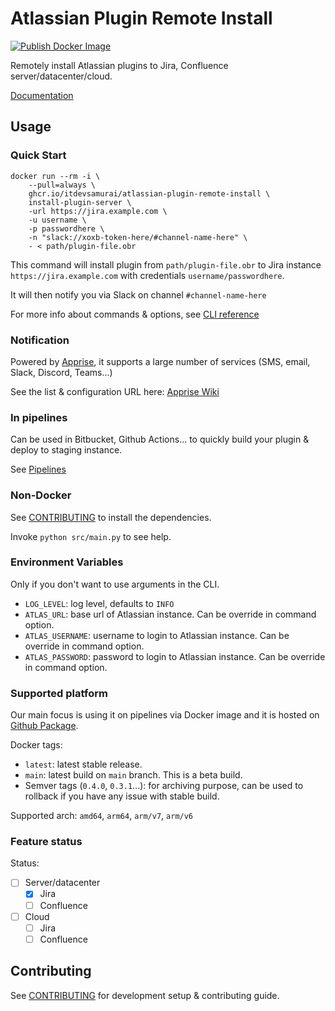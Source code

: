# Atlassian Plugin Remote Install

[![Publish Docker Image](https://github.com/itdevsamurai/atlassian-plugin-remote-install/actions/workflows/publish-docker-image.yml/badge.svg)](https://github.com/itdevsamurai/atlassian-plugin-remote-install/actions/workflows/publish-docker-image.yml)

Remotely install Atlassian plugins to Jira, Confluence server/datacenter/cloud.

[Documentation](https://itdevsamurai.github.io/atlassian-plugin-remote-install/)

## Usage

### Quick Start

```shell
docker run --rm -i \
    --pull=always \
    ghcr.io/itdevsamurai/atlassian-plugin-remote-install \
    install-plugin-server \
    -url https://jira.example.com \
    -u username \
    -p passwordhere \
    -n "slack://xoxb-token-here/#channel-name-here" \
    - < path/plugin-file.obr
```

This command will install plugin from `path/plugin-file.obr` to Jira
instance `https://jira.example.com` with credentials `username/passwordhere`.

It will then notify you via Slack on channel `#channel-name-here`

For more info about commands & options, see [CLI reference](https://itdevsamurai.github.io/atlassian-plugin-remote-install/cli/)

### Notification

Powered by [Apprise](https://github.com/caronc/apprise-api), it supports a large
number of services (SMS, email, Slack, Discord, Teams...)

See the list & configuration URL here: [Apprise Wiki](https://github.com/caronc/apprise/wiki)

### In pipelines

Can be used in Bitbucket, Github Actions... to quickly build your plugin & deploy to staging instance.

See [Pipelines](https://itdevsamurai.github.io/atlassian-plugin-remote-install/pipelines/)

### Non-Docker

See [CONTRIBUTING](CONTRIBUTING.MD) to install the dependencies.

Invoke `python src/main.py` to see help.

### Environment Variables

Only if you don't want to use arguments in the CLI.

* `LOG_LEVEL`: log level, defaults to `INFO`
* `ATLAS_URL`: base url of Atlassian instance. Can be override in command option.
* `ATLAS_USERNAME`: username to login to Atlassian instance. Can be override in command option.
* `ATLAS_PASSWORD`: password to login to Atlassian instance. Can be override in command option.

### Supported platform

Our main focus is using it on pipelines via Docker image and it is hosted on [Github Package](https://github.com/orgs/itdevsamurai/packages/container/package/atlassian-plugin-remote-install).

Docker tags:

* `latest`: latest stable release.
* `main`: latest build on `main` branch. This is a beta build.
* Semver tags (`0.4.0`, `0.3.1`...): for archiving purpose, can be used to rollback if
you have any issue with stable build.

Supported arch: `amd64`, `arm64`, `arm/v7`, `arm/v6`

### Feature status

Status:

* [ ] Server/datacenter
  * [x] Jira
  * [ ] Confluence
* [ ] Cloud
  * [ ] Jira
  * [ ] Confluence

## Contributing

See [CONTRIBUTING](CONTRIBUTING.MD) for development setup & contributing guide.
